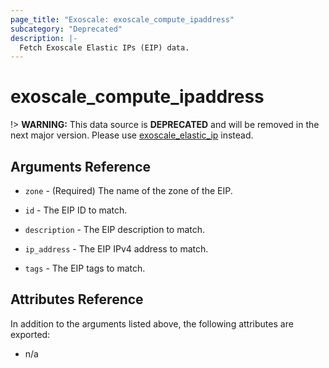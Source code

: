 ```yaml
---
page_title: "Exoscale: exoscale_compute_ipaddress"
subcategory: "Deprecated"
description: |-
  Fetch Exoscale Elastic IPs (EIP) data.
---
```


# exoscale\_compute\_ipaddress

!> **WARNING:** This data source is **DEPRECATED** and will be removed in the next major version. Please use [exoscale_elastic_ip](./elastic_ip) instead.


## Arguments Reference

* `zone` - (Required) The name of the zone of the EIP.

* `id` - The EIP ID to match.
* `description` - The EIP description to match.
* `ip_address` - The EIP IPv4 address to match.
* `tags` - The EIP tags to match.


## Attributes Reference

In addition to the arguments listed above, the following attributes are exported:

* n/a
